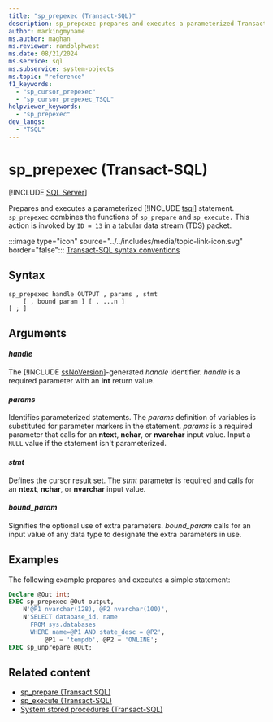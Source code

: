 ```yaml
---
title: "sp_prepexec (Transact-SQL)"
description: sp_prepexec prepares and executes a parameterized Transact-SQL statement.
author: markingmyname
ms.author: maghan
ms.reviewer: randolphwest
ms.date: 08/21/2024
ms.service: sql
ms.subservice: system-objects
ms.topic: "reference"
f1_keywords:
  - "sp_cursor_prepexec"
  - "sp_cursor_prepexec_TSQL"
helpviewer_keywords:
  - "sp_prepexec"
dev_langs:
  - "TSQL"
---
```

# sp_prepexec (Transact-SQL)

[!INCLUDE [SQL Server](../../includes/applies-to-version/sqlserver.md)]

Prepares and executes a parameterized [!INCLUDE [tsql](../../includes/tsql-md.md)] statement. `sp_prepexec` combines the functions of `sp_prepare` and `sp_execute.` This action is invoked by `ID = 13` in a tabular data stream (TDS) packet.

:::image type="icon" source="../../includes/media/topic-link-icon.svg" border="false"::: [Transact-SQL syntax conventions](../../t-sql/language-elements/transact-sql-syntax-conventions-transact-sql.md)

## Syntax

```syntaxsql
sp_prepexec handle OUTPUT , params , stmt
    [ , bound param ] [ , ...n ]
[ ; ]
```

## Arguments

#### *handle*

The [!INCLUDE [ssNoVersion](../../includes/ssnoversion-md.md)]-generated *handle* identifier. *handle* is a required parameter with an **int** return value.

#### *params*

Identifies parameterized statements. The *params* definition of variables is substituted for parameter markers in the statement. *params* is a required parameter that calls for an **ntext**, **nchar**, or **nvarchar** input value. Input a `NULL` value if the statement isn't parameterized.

#### *stmt*

Defines the cursor result set. The *stmt* parameter is required and calls for an **ntext**, **nchar**, or **nvarchar** input value.

#### *bound_param*

Signifies the optional use of extra parameters. *bound_param* calls for an input value of any data type to designate the extra parameters in use.

## Examples

The following example prepares and executes a simple statement:

```sql
Declare @Out int;
EXEC sp_prepexec @Out output,
    N'@P1 nvarchar(128), @P2 nvarchar(100)',
    N'SELECT database_id, name
      FROM sys.databases
      WHERE name=@P1 AND state_desc = @P2',
          @P1 = 'tempdb', @P2 = 'ONLINE';
EXEC sp_unprepare @Out;
```

## Related content

- [sp_prepare (Transact SQL)](sp-prepare-transact-sql.md)
- [sp_execute (Transact-SQL)](sp-execute-transact-sql.md)
- [System stored procedures (Transact-SQL)](system-stored-procedures-transact-sql.md)
